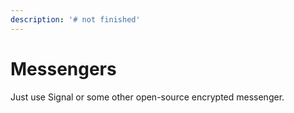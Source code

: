```yaml
---
description: '# not finished'
---
```


# Messengers

Just use Signal or some other open-source encrypted messenger.
